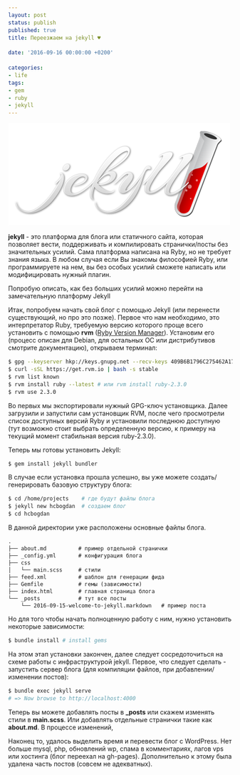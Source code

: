```yaml
---
layout: post
status: publish
published: true
title: Переезжаем на jekyll ♥

date: '2016-09-16 00:00:00 +0200'

categories:
- life
tags:
- gem
- ruby
- jekyll
---
```


![awesome jekyll](/assets/jekyll.png)

**jekyll** - это платформа для блога или статичного сайта, которая позволяет вести, поддерживать и компилировать странички/посты без значительных усилий. Сама платформа написана на Ryby, но не требует знания языка. В любом случая если Вы знакомы философией Ryby, или программируете на нем, вы без особых усилий сможете написать или модифицировать нужный плагин.

Попробую описать, как без больших усилий можно перейти на замечательную платформу Jekyll


Итак, попробуем начать свой блог с помощью Jekyll (или перенести существующий, но про это позже). Первое что нам необходимо, это интерпретатор Ruby, требуемую версию которого проще всего установить с помощью <strong>rvm</strong> ([Ryby Version Manager](https://rvm.io/)). Установим его (процесс описан для Debian, для остальных ОС или дистрибутивов смотрите документацию), открываем терминал:

~~~ sh
$ gpg --keyserver hkp://keys.gnupg.net --recv-keys 409B6B1796C275462A1703113804BB82D39DC0E3
$ curl -sSL https://get.rvm.io | bash -s stable
$ rvm list known
$ rvm install ruby --latest # или rvm install ruby-2.3.0
$ rvm use 2.3.0
~~~

Во первых мы экспортировали нужный GPG-ключ установщика. Далее загрузили и запустили сам установщик RVM, после чего просмотрели список доступных версий Ryby и установили последнюю доступную (тут возможно стоит выбрать определенную версию, к примеру на текущий момент стабильная версия ruby-2.3.0).

Теперь мы готовы установить Jekyll:

~~~ sh
$ gem install jekyll bundler
~~~


В случае если установка прошла успешно, вы уже можете создать/генерировать базовую структуру блога:

~~~ sh
$ cd /home/projects    # где будут файлы блога
$ jekyll new hcbogdan  # создаем блог
$ cd hcbogdan
~~~


В данной директории уже расположены основные файлы блога.

~~~
.
├── about.md          # пример отдельной странички
├── _config.yml       # конфигурация блога
├── css
│   └── main.scss     # стили
├── feed.xml          # шаблон для генерации фида
├── Gemfile           # гемы (зависимости)
├── index.html        # главная страница блога
└── _posts            # тут все посты
    └── 2016-09-15-welcome-to-jekyll.markdown   # пример поста
~~~

Но для того чтобы начать полноценную работу с ним, нужно установить некоторые зависимости:

~~~ sh
$ bundle install # install gems
~~~


На этом этап установки закончен, далее следует сосредоточиться на схеме работы с инфраструктурой jekyll. Первое, что следует сделать - запустить сервер блога (для компиляции файлов, при добавлении/изменении постов):

~~~ sh
$ bundle exec jekyll serve
# => Now browse to http://localhost:4000
~~~

Теперь вы можете добавлять посты в **_posts** или скажем изменять стили в **main.scss**. Или добавлять отдельные странички такие как <strong>about.md</strong>. В процессе изменений,

Наконец то, удалось выделить время и перевести блог с WordPress. Нет больше mysql, php, обновлений wp, спама в комментариях, лагов vps или хостинга (блог переехал на gh-pages). Дополнительно к этому была удалена часть постов (совсем не адекватных).
